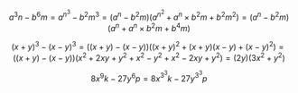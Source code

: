 $$ a^3n - b^6m = a^n^3 - b^2m^3 = (a^n - b^2m)(a^n^2 + a^n × b^2m + b^2m^2) = (a^n - b^2m)(a^n + a^n × b^2m + b^4m) $$

$$
(x + y)^3 - (x - y)^3
= ((x + y) - (x - y))((x + y)^2 + (x + y)(x - y) + (x - y)^2)
= ((x + y) - (x - y))(x^2 + 2xy + y^2 + x^2 - y^2 + x^2 - 2xy + y^2)
= (2y)(3x^2 + y^2)
$$

$$
8x^9k - 27y^6p
= 8x^3^3k - 27y^3^3p
$$
